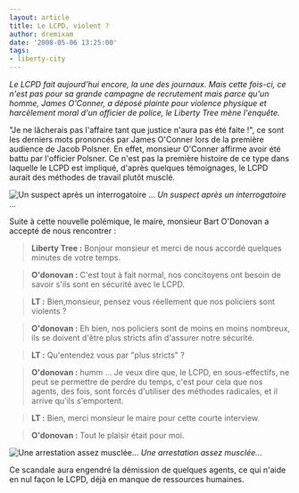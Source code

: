 ```yaml
---
layout: article
title: Le LCPD, violent ?
author: dremixam
date: '2008-05-06 13:25:00'
tags:
- liberty-city
---
```


_Le LCPD fait aujourd'hui encore, la une des journaux. Mais cette fois-ci, ce n'est pas pour sa grande campagne de recrutement mais parce qu'un homme, James O'Conner, a déposé plainte pour violence physique et harcèlement moral d'un officier de police, le Liberty Tree mène l'enquête._

"Je ne lâcherais pas l'affaire tant que justice n'aura pas été faite !", ce sont les derniers mots prononcés par James O'Conner lors de la première audience de Jacob Polsner. En effet, monsieur O'Conner affirme avoir été battu par l'officier Polsner. Ce n'est pas la première histoire de ce type dans laquelle le LCPD est impliqué, d'après quelques témoignages, le LCPD aurait des méthodes de travail plutôt musclé.

![Un suspect après un interrogatoire ...](/content/images/2005/01/LCPDPOLICE2.jpg)
_Un suspect après un interrogatoire ..._

Suite à cette nouvelle polémique, le maire, monsieur Bart O'Donovan a accepté de nous rencontrer :

> **Liberty Tree :** Bonjour monsieur et merci de nous accordé quelques minutes de votre temps.

> **O'donovan :** C'est tout à fait normal, nos concitoyens ont besoin de savoir s'ils sont en sécurité avec le LCPD.

> **LT :** Bien,monsieur, pensez vous réellement que nos policiers sont violents ?

> **O'donovan :** Eh bien, nos policiers sont de moins en moins nombreux, ils se doivent d'être plus stricts afin d'assurer notre sécurité.

> **LT :** Qu'entendez vous par "plus stricts" ?

> **O'donovan :** humm ... Je veux dire que, le LCPD, en sous-effectifs, ne peut se permettre de perdre du temps, c'est pour cela que nos agents, des fois, sont forcés d'utiliser des méthodes radicales, et il arrive qu'ils s'emportent.

> **LT :** Bien, merci monsieur le maire pour cette courte interview.

> **O'donovan :** Tout le plaisir était pour moi.

![Une arrestation assez musclée...](/content/images/2005/01/LCPDPOLICE3.jpg)
_Une arrestation assez musclée..._

Ce scandale aura engendré la démission de quelques agents, ce qui n'aide en nul façon le LCPD, déjà en manque de ressources humaines.